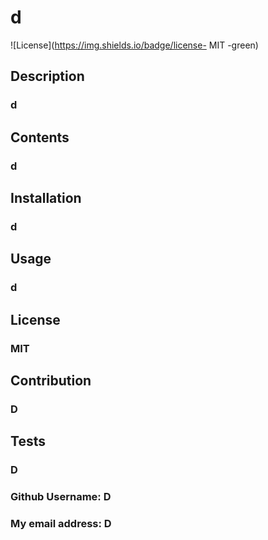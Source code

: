 # d 
  ![License](https://img.shields.io/badge/license- MIT -green)
  ## Description 
  ### d

  ## Contents
  ### d
  
  ## Installation
  ### d
  
  ## Usage
  ### d
  
  ## License
  ### MIT
  
  ## Contribution
  ### D
  
  ## Tests
  ### D
  
  ### Github Username: D
  ### My email address: D
